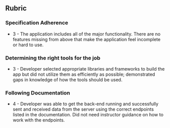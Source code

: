 ## Rubric
### Specification Adherence

- 3 - The application includes all of the major functionality. There are no features missing from above that make the application feel incomplete or hard to use.

### Determining the right tools for the job
- 3 - Developer selected appropriate libraries and frameworks to build the app but did not utilize them as efficiently as possible; demonstrated gaps in knowledge of how the tools should be used.

### Following Documentation
- 4 - Developer was able to get the back-end running and successfully sent and received data from the server using the correct endpoints listed in the documentation. Did not need instructor guidance on how to work with the endpoints.
